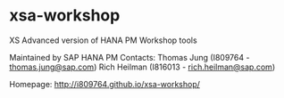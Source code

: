 xsa-workshop
============

XS Advanced version of HANA PM Workshop tools

Maintained by SAP HANA PM
Contacts: Thomas Jung (I809764 - thomas.jung@sap.com) 
          Rich Heilman (I816013 - rich.heilman@sap.com)

Homepage: http://i809764.github.io/xsa-workshop/